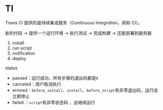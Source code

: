 # 

# TI

Travis CI 提供的是持续集成服务（Continuous Integration，简称 CI）。

新的代码 → 提供一个运行环境 → 执行测试 → 完成构建 → 还能部署到服务器

1. install
2. run script
3. notification
4. deploy

status

- passed：运行成功，所有步骤的退出码都是`0`
- canceled：用户取消执行
- errored：`before_install`、`install`、`before_script`有非零退出码，运行会立即停止
- failed ：`script`有非零状态码 ，会继续运行







